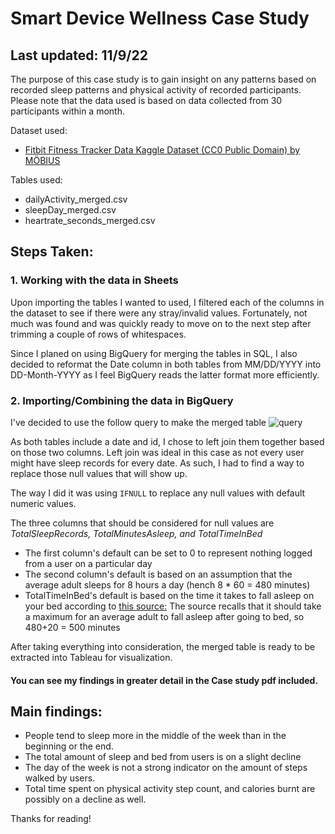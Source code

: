 # Smart Device Wellness Case Study
## Last updated: 11/9/22

The purpose of this case study is to gain insight on any patterns based on recorded sleep patterns and physical activity of recorded participants.
Please note that the data used is based on data collected from 30 participants within a month.

Dataset used:
* [Fitbit Fitness Tracker Data Kaggle Dataset (CC0 Public Domain) by MÖBIUS](https://www.kaggle.com/datasets/arashnic/fitbit)

Tables used:
* dailyActivity_merged.csv
* sleepDay_merged.csv
* heartrate_seconds_merged.csv

## Steps Taken:
### 1. Working with the data in Sheets
Upon importing the tables I wanted to used, I filtered each of the columns in the dataset to see if there were any stray/invalid values. Fortunately, not much
was found and was quickly ready to move on to the next step after trimming a couple of rows of whitespaces.

Since I planed on using BigQuery for merging the tables in SQL, I also decided to reformat the Date column in both tables from MM/DD/YYYY into DD-Month-YYYY as 
I feel BigQuery reads the latter format more efficiently.

### 2. Importing/Combining the data in BigQuery
I've decided to use the follow query to make the merged table
![query](https://user-images.githubusercontent.com/33902649/201213455-8136dd41-e6b1-4c0f-8f7f-5faedf7d8473.png)

As both tables include a date and id, I chose to left join them together based on those two columns. 
Left join was ideal in this case as not every user might have sleep records for every date. As such, I had to find a way to replace those null values that will show up.

The way I did it was using `IFNULL` to replace any null values with default numeric values.

The three columns that should be considered for null values are *TotalSleepRecords, TotalMinutesAsleep, and TotalTimeInBed*
* The first column's default can be set to 0 to represent nothing logged from a user on a particular day 
* The second column's default is based on an assumption that the average adult sleeps for 8 hours a day (hench 8 * 60 = 480 minutes)
* TotalTimeInBed's default is based on the time it takes to fall asleep on your bed according to [this source:](https://www.sleepfoundation.org/sleep-faqs/how-long-should-it-take-to-fall-asleep) 
The source recalls that it should take a maximum for an average adult to fall asleep after going to bed, so 480+20 = 500 minutes

After taking everything into consideration, the merged table is ready to be extracted into Tableau for visualization.

#### You can see my findings in greater detail in the Case study pdf included. 

## Main findings:
* People tend to sleep more in the middle of the week than in the beginning or the end.
* The total amount of sleep and bed from users is on a slight decline
* The day of the week is not a strong indicator on the amount of steps walked by users.
* Total time spent on physical activity step count, and calories burnt are possibly on a decline as well.

Thanks for reading!

